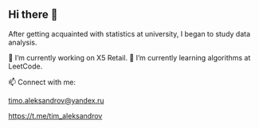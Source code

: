 ## Hi there 👋

After getting acquainted with statistics at university, I began to study data analysis.

🔭 I’m currently working on X5 Retail.
🌱 I’m currently learning algorithms at LeetCode.

📫 Connect with me:

timo.aleksandrov@yandex.ru

https://t.me/tim_aleksandrov
